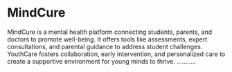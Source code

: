 # MindCure
MindCure is a mental health platform connecting students, parents, and doctors to promote well-being. It offers tools like assessments, expert consultations, and parental guidance to address student challenges. YouthCare fosters collaboration, early intervention, and personalized care to create a supportive environment for young minds to thrive.
...........
